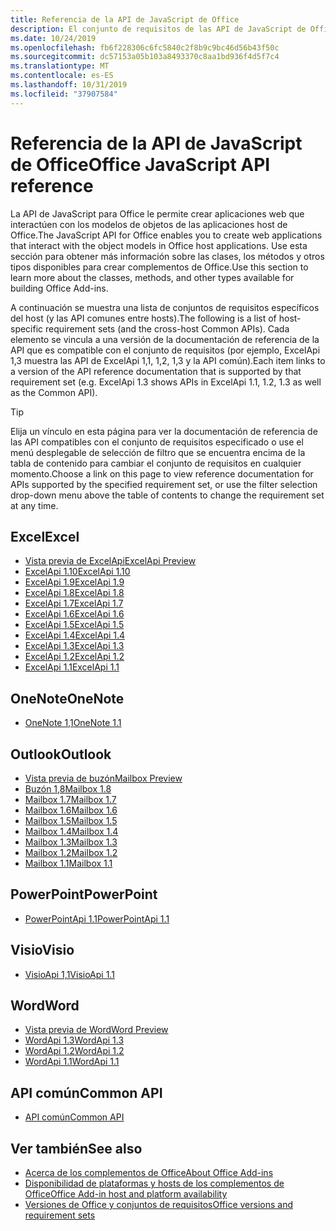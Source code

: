 ```yaml
---
title: Referencia de la API de JavaScript de Office
description: El conjunto de requisitos de las API de JavaScript de Office por host
ms.date: 10/24/2019
ms.openlocfilehash: fb6f228306c6fc5840c2f8b9c9bc46d56b43f50c
ms.sourcegitcommit: dc57153a05b103a8493370c8aa1bd936f4d5f7c4
ms.translationtype: MT
ms.contentlocale: es-ES
ms.lasthandoff: 10/31/2019
ms.locfileid: "37907584"
---
```

# <a name="office-javascript-api-reference"></a><span data-ttu-id="8030e-103">Referencia de la API de JavaScript de Office</span><span class="sxs-lookup"><span data-stu-id="8030e-103">Office JavaScript API reference</span></span>

<span data-ttu-id="8030e-104">La API de JavaScript para Office le permite crear aplicaciones web que interactúen con los modelos de objetos de las aplicaciones host de Office.</span><span class="sxs-lookup"><span data-stu-id="8030e-104">The JavaScript API for Office enables you to create web applications that interact with the object models in Office host applications.</span></span> <span data-ttu-id="8030e-105">Use esta sección para obtener más información sobre las clases, los métodos y otros tipos disponibles para crear complementos de Office.</span><span class="sxs-lookup"><span data-stu-id="8030e-105">Use this section to learn more about the classes, methods, and other types available for building Office Add-ins.</span></span>

<span data-ttu-id="8030e-106">A continuación se muestra una lista de conjuntos de requisitos específicos del host (y las API comunes entre hosts).</span><span class="sxs-lookup"><span data-stu-id="8030e-106">The following is a list of host-specific requirement sets (and the cross-host Common APIs).</span></span> <span data-ttu-id="8030e-107">Cada elemento se vincula a una versión de la documentación de referencia de la API que es compatible con el conjunto de requisitos (por ejemplo, ExcelApi 1,3 muestra las API de ExcelApi 1,1, 1,2, 1,3 y la API común).</span><span class="sxs-lookup"><span data-stu-id="8030e-107">Each item links to a version of the API reference documentation that is supported by that requirement set (e.g. ExcelApi 1.3 shows APIs in ExcelApi 1.1, 1.2, 1.3 as well as the Common API).</span></span>

> [!TIP]
> <span data-ttu-id="8030e-108">Elija un vínculo en esta página para ver la documentación de referencia de las API compatibles con el conjunto de requisitos especificado o use el menú desplegable de selección de filtro que se encuentra encima de la tabla de contenido para cambiar el conjunto de requisitos en cualquier momento.</span><span class="sxs-lookup"><span data-stu-id="8030e-108">Choose a link on this page to view reference documentation for APIs supported by the specified requirement set, or use the filter selection drop-down menu above the table of contents to change the requirement set at any time.</span></span>

## <a name="excel"></a><span data-ttu-id="8030e-109">Excel</span><span class="sxs-lookup"><span data-stu-id="8030e-109">Excel</span></span>

- [<span data-ttu-id="8030e-110">Vista previa de ExcelApi</span><span class="sxs-lookup"><span data-stu-id="8030e-110">ExcelApi Preview</span></span>](/javascript/api/excel?view=excel-js-preview)
- [<span data-ttu-id="8030e-111">ExcelApi 1.10</span><span class="sxs-lookup"><span data-stu-id="8030e-111">ExcelApi 1.10</span></span>](/javascript/api/excel?view=excel-js-1.10)
- [<span data-ttu-id="8030e-112">ExcelApi 1.9</span><span class="sxs-lookup"><span data-stu-id="8030e-112">ExcelApi 1.9</span></span>](/javascript/api/excel?view=excel-js-1.9)
- [<span data-ttu-id="8030e-113">ExcelApi 1.8</span><span class="sxs-lookup"><span data-stu-id="8030e-113">ExcelApi 1.8</span></span>](/javascript/api/excel?view=excel-js-1.8)
- [<span data-ttu-id="8030e-114">ExcelApi 1.7</span><span class="sxs-lookup"><span data-stu-id="8030e-114">ExcelApi 1.7</span></span>](/javascript/api/excel?view=excel-js-1.7)
- [<span data-ttu-id="8030e-115">ExcelApi 1.6</span><span class="sxs-lookup"><span data-stu-id="8030e-115">ExcelApi 1.6</span></span>](/javascript/api/excel?view=excel-js-1.6)
- [<span data-ttu-id="8030e-116">ExcelApi 1.5</span><span class="sxs-lookup"><span data-stu-id="8030e-116">ExcelApi 1.5</span></span>](/javascript/api/excel?view=excel-js-1.5)
- [<span data-ttu-id="8030e-117">ExcelApi 1.4</span><span class="sxs-lookup"><span data-stu-id="8030e-117">ExcelApi 1.4</span></span>](/javascript/api/excel?view=excel-js-1.4)
- [<span data-ttu-id="8030e-118">ExcelApi 1.3</span><span class="sxs-lookup"><span data-stu-id="8030e-118">ExcelApi 1.3</span></span>](/javascript/api/excel?view=excel-js-1.3)
- [<span data-ttu-id="8030e-119">ExcelApi 1.2</span><span class="sxs-lookup"><span data-stu-id="8030e-119">ExcelApi 1.2</span></span>](/javascript/api/excel?view=excel-js-1.2)
- [<span data-ttu-id="8030e-120">ExcelApi 1.1</span><span class="sxs-lookup"><span data-stu-id="8030e-120">ExcelApi 1.1</span></span>](/javascript/api/excel?view=excel-js-1.1)

## <a name="onenote"></a><span data-ttu-id="8030e-121">OneNote</span><span class="sxs-lookup"><span data-stu-id="8030e-121">OneNote</span></span>

- [<span data-ttu-id="8030e-122">OneNote 1,1</span><span class="sxs-lookup"><span data-stu-id="8030e-122">OneNote 1.1</span></span>](/javascript/api/onenote?view=onenote-js-1.1)

## <a name="outlook"></a><span data-ttu-id="8030e-123">Outlook</span><span class="sxs-lookup"><span data-stu-id="8030e-123">Outlook</span></span>

- [<span data-ttu-id="8030e-124">Vista previa de buzón</span><span class="sxs-lookup"><span data-stu-id="8030e-124">Mailbox Preview</span></span>](/javascript/api/outlook?view=outlook-js-preview)
- [<span data-ttu-id="8030e-125">Buzón 1,8</span><span class="sxs-lookup"><span data-stu-id="8030e-125">Mailbox 1.8</span></span>](/javascript/api/outlook?view=outlook-js-1.8)
- [<span data-ttu-id="8030e-126">Mailbox 1.7</span><span class="sxs-lookup"><span data-stu-id="8030e-126">Mailbox 1.7</span></span>](/javascript/api/outlook?view=outlook-js-1.7)
- [<span data-ttu-id="8030e-127">Mailbox 1.6</span><span class="sxs-lookup"><span data-stu-id="8030e-127">Mailbox 1.6</span></span>](/javascript/api/outlook?view=outlook-js-1.6)
- [<span data-ttu-id="8030e-128">Mailbox 1.5</span><span class="sxs-lookup"><span data-stu-id="8030e-128">Mailbox 1.5</span></span>](/javascript/api/outlook?view=outlook-js-1.5)
- [<span data-ttu-id="8030e-129">Mailbox 1.4</span><span class="sxs-lookup"><span data-stu-id="8030e-129">Mailbox 1.4</span></span>](/javascript/api/outlook?view=outlook-js-1.4)
- [<span data-ttu-id="8030e-130">Mailbox 1.3</span><span class="sxs-lookup"><span data-stu-id="8030e-130">Mailbox 1.3</span></span>](/javascript/api/outlook?view=outlook-js-1.3)
- [<span data-ttu-id="8030e-131">Mailbox 1.2</span><span class="sxs-lookup"><span data-stu-id="8030e-131">Mailbox 1.2</span></span>](/javascript/api/outlook?view=outlook-js-1.2)
- [<span data-ttu-id="8030e-132">Mailbox 1.1</span><span class="sxs-lookup"><span data-stu-id="8030e-132">Mailbox 1.1</span></span>](/javascript/api/outlook?view=outlook-js-1.1)

## <a name="powerpoint"></a><span data-ttu-id="8030e-133">PowerPoint</span><span class="sxs-lookup"><span data-stu-id="8030e-133">PowerPoint</span></span>

- [<span data-ttu-id="8030e-134">PowerPointApi 1.1</span><span class="sxs-lookup"><span data-stu-id="8030e-134">PowerPointApi 1.1</span></span>](/javascript/api/powerpoint?view=powerpoint-js-1.1)

## <a name="visio"></a><span data-ttu-id="8030e-135">Visio</span><span class="sxs-lookup"><span data-stu-id="8030e-135">Visio</span></span>

- [<span data-ttu-id="8030e-136">VisioApi 1,1</span><span class="sxs-lookup"><span data-stu-id="8030e-136">VisioApi 1.1</span></span>](/javascript/api/visio?view=visio-js-1.1)

## <a name="word"></a><span data-ttu-id="8030e-137">Word</span><span class="sxs-lookup"><span data-stu-id="8030e-137">Word</span></span>

- [<span data-ttu-id="8030e-138">Vista previa de Word</span><span class="sxs-lookup"><span data-stu-id="8030e-138">Word Preview</span></span>](/javascript/api/word?view=word-js-preview)
- [<span data-ttu-id="8030e-139">WordApi 1.3</span><span class="sxs-lookup"><span data-stu-id="8030e-139">WordApi 1.3</span></span>](/javascript/api/word?view=word-js-1.3)
- [<span data-ttu-id="8030e-140">WordApi 1.2</span><span class="sxs-lookup"><span data-stu-id="8030e-140">WordApi 1.2</span></span>](/javascript/api/word?view=word-js-1.2)
- [<span data-ttu-id="8030e-141">WordApi 1.1</span><span class="sxs-lookup"><span data-stu-id="8030e-141">WordApi 1.1</span></span>](/javascript/api/word?view=word-js-1.1)

## <a name="common-api"></a><span data-ttu-id="8030e-142">API común</span><span class="sxs-lookup"><span data-stu-id="8030e-142">Common API</span></span>

- [<span data-ttu-id="8030e-143">API común</span><span class="sxs-lookup"><span data-stu-id="8030e-143">Common API</span></span>](/javascript/api/office?view=common-js)

## <a name="see-also"></a><span data-ttu-id="8030e-144">Ver también</span><span class="sxs-lookup"><span data-stu-id="8030e-144">See also</span></span>

- [<span data-ttu-id="8030e-145">Acerca de los complementos de Office</span><span class="sxs-lookup"><span data-stu-id="8030e-145">About Office Add-ins</span></span>](/office/dev/add-ins/overview)
- [<span data-ttu-id="8030e-146">Disponibilidad de plataformas y hosts de los complementos de Office</span><span class="sxs-lookup"><span data-stu-id="8030e-146">Office Add-in host and platform availability</span></span>](/office/dev/add-ins/overview/office-add-in-availability)
- [<span data-ttu-id="8030e-147">Versiones de Office y conjuntos de requisitos</span><span class="sxs-lookup"><span data-stu-id="8030e-147">Office versions and requirement sets</span></span>](/office/dev/add-ins/develop/office-versions-and-requirement-sets)
